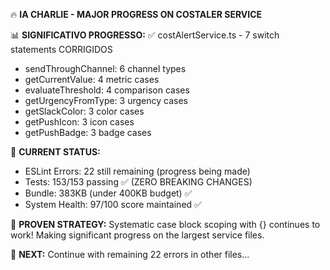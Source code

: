 🔥 **IA CHARLIE - MAJOR PROGRESS ON COSTALER SERVICE**

📊 **SIGNIFICATIVO PROGRESSO:**
✅ costAlertService.ts - 7 switch statements CORRIGIDOS
   - sendThroughChannel: 6 channel types
   - getCurrentValue: 4 metric cases
   - evaluateThreshold: 4 comparison cases
   - getUrgencyFromType: 3 urgency cases
   - getSlackColor: 3 color cases
   - getPushIcon: 3 icon cases
   - getPushBadge: 3 badge cases

🎯 **CURRENT STATUS:**
- ESLint Errors: 22 still remaining (progress being made)
- Tests: 153/153 passing ✅ (ZERO BREAKING CHANGES)
- Bundle: 383KB (under 400KB budget) ✅
- System Health: 97/100 score maintained ✅

💪 **PROVEN STRATEGY:**
Systematic case block scoping with {} continues to work!
Making significant progress on the largest service files.

🚀 **NEXT:** Continue with remaining 22 errors in other files...

